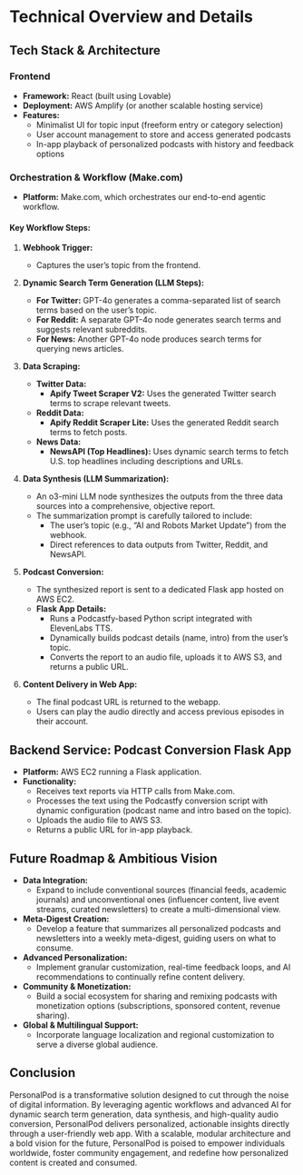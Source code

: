 # Technical Overview and Details

## Tech Stack & Architecture

### Frontend
- **Framework:** React (built using Lovable)
- **Deployment:** AWS Amplify (or another scalable hosting service)
- **Features:**
  - Minimalist UI for topic input (freeform entry or category selection)
  - User account management to store and access generated podcasts
  - In-app playback of personalized podcasts with history and feedback options

### Orchestration & Workflow (Make.com)
- **Platform:** Make.com, which orchestrates our end-to-end agentic workflow.
  
#### Key Workflow Steps:
1. **Webhook Trigger:**  
   - Captures the user’s topic from the frontend.
  
2. **Dynamic Search Term Generation (LLM Steps):**  
   - **For Twitter:** GPT-4o generates a comma-separated list of search terms based on the user’s topic.
   - **For Reddit:** A separate GPT-4o node generates search terms and suggests relevant subreddits.
   - **For News:** Another GPT-4o node produces search terms for querying news articles.

3. **Data Scraping:**
   - **Twitter Data:**  
     - **Apify Tweet Scraper V2:** Uses the generated Twitter search terms to scrape relevant tweets.
   - **Reddit Data:**  
     - **Apify Reddit Scraper Lite:** Uses the generated Reddit search terms to fetch posts.
   - **News Data:**  
     - **NewsAPI (Top Headlines):** Uses dynamic search terms to fetch U.S. top headlines including descriptions and URLs.

4. **Data Synthesis (LLM Summarization):**  
   - An o3-mini LLM node synthesizes the outputs from the three data sources into a comprehensive, objective report.
   - The summarization prompt is carefully tailored to include:
     - The user’s topic (e.g., “AI and Robots Market Update”) from the webhook.
     - Direct references to data outputs from Twitter, Reddit, and NewsAPI.

5. **Podcast Conversion:**  
   - The synthesized report is sent to a dedicated Flask app hosted on AWS EC2.
   - **Flask App Details:**
     - Runs a Podcastfy-based Python script integrated with ElevenLabs TTS.
     - Dynamically builds podcast details (name, intro) from the user’s topic.
     - Converts the report to an audio file, uploads it to AWS S3, and returns a public URL.

6. **Content Delivery in Web App:**  
   - The final podcast URL is returned to the webapp.
   - Users can play the audio directly and access previous episodes in their account.

## Backend Service: Podcast Conversion Flask App
- **Platform:** AWS EC2 running a Flask application.
- **Functionality:**
  - Receives text reports via HTTP calls from Make.com.
  - Processes the text using the Podcastfy conversion script with dynamic configuration (podcast name and intro based on the topic).
  - Uploads the audio file to AWS S3.
  - Returns a public URL for in-app playback.

## Future Roadmap & Ambitious Vision
- **Data Integration:**  
  - Expand to include conventional sources (financial feeds, academic journals) and unconventional ones (influencer content, live event streams, curated newsletters) to create a multi-dimensional view.
- **Meta-Digest Creation:**  
  - Develop a feature that summarizes all personalized podcasts and newsletters into a weekly meta-digest, guiding users on what to consume.
- **Advanced Personalization:**  
  - Implement granular customization, real-time feedback loops, and AI recommendations to continually refine content delivery.
- **Community & Monetization:**  
  - Build a social ecosystem for sharing and remixing podcasts with monetization options (subscriptions, sponsored content, revenue sharing).
- **Global & Multilingual Support:**  
  - Incorporate language localization and regional customization to serve a diverse global audience.

## Conclusion

PersonalPod is a transformative solution designed to cut through the noise of digital information. By leveraging agentic workflows and advanced AI for dynamic search term generation, data synthesis, and high-quality audio conversion, PersonalPod delivers personalized, actionable insights directly through a user-friendly web app. With a scalable, modular architecture and a bold vision for the future, PersonalPod is poised to empower individuals worldwide, foster community engagement, and redefine how personalized content is created and consumed.
